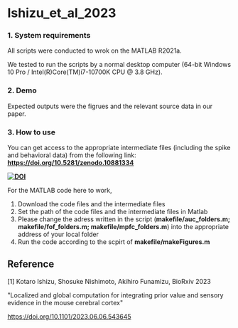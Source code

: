 # Ishizu_et_al_2023

### 1. System requirements
   
  All scripts were conducted to wrok on the MATLAB R2021a.

We tested to run the scripts by a normal desktop computer (64-bit Windows 10 Pro / Intel(R)Core(TM)i7-10700K CPU @ 3.8 GHz).

  

### 2. Demo

  Expected outputs were the figrues and the relevant source data in our paper.


### 3. How to use

  You can get access to the appropriate intermediate files (including the spike and behavioral data) from the following link:
  **https://doi.org/10.5281/zenodo.10881334**
  
**[![DOI](https://zenodo.org/badge/DOI/10.5281/zenodo.10881334.svg)](https://doi.org/10.5281/zenodo.10881334)**

For the MATLAB code here to work, 

1. Download the code files and the intermediate files
2. Set the path of the code files and the intermediate files in Matlab
3. Please change the adress written in the script (**makefile/auc_folders.m; makefile/fof_folders.m; makefile/mpfc_folders.m**) into the appropriate address of your local folder      
4. Run the code according to the scpirt of **makefile/makeFigures.m**





## Reference

[1] Kotaro Ishizu, Shosuke Nishimoto, Akihiro Funamizu, BioRxiv 2023 

"Localized and global computation for integrating prior value and sensory evidence in the mouse cerebral cortex"

https://doi.org/10.1101/2023.06.06.543645
